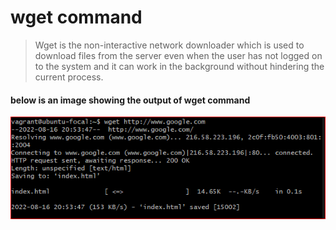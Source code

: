 # wget command

> Wget is the non-interactive network downloader which is used to download files from the server even when the user has not logged on to the system and it can work in the background without hindering the current process. 
#### below is an image showing the output of wget command

![Image showing the output of wget command](/Linux-Commands/image/wgetsnip.png)